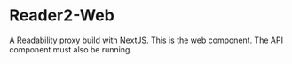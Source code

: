 # Reader2-Web

A Readability proxy build with NextJS. This is the web component. The API component must also be running.